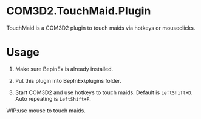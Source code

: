 # COM3D2.TouchMaid.Plugin
TouchMaid is a COM3D2 plugin to touch maids via hotkeys or mouseclicks.
# Usage
1. Make sure BepinEx is already installed.

2. Put this plugin into BepInEx\plugins folder.

3. Start COM3D2 and use hotkeys to touch maids. Default is `LeftShift+D`. Auto repeating is `LeftShift+F`.

WIP:use mouse to touch maids.
